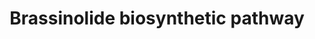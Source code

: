 ---
annotations:
- id: PW:0000010
  parent: classic metabolic pathway
  type: Pathway Ontology
  value: lipid metabolic pathway
- id: PW:0000002
  parent: classic metabolic pathway
  type: Pathway Ontology
  value: classic metabolic pathway
authors:
- Andra
- MaintBot
- Egonw
- Ariutta
- DeSl
- Finterly
- Conroy lipids
description: Brassinolide is a plant hormone.
last-edited: 2023-01-18
organisms:
- Arabidopsis thaliana
communities:
- Plants
redirect_from:
- /index.php/Pathway:WP2634
- /instance/WP2634
- /instance/WP2634_r124900
revision: r124900
schema-jsonld:
- '@context': https://schema.org/
  '@id': https://wikipathways.github.io/pathways/WP2634.html
  '@type': Dataset
  creator:
    '@type': Organization
    name: WikiPathways
  description: Brassinolide is a plant hormone.
  keywords:
  - 24-Methylenecholesterol
  - 3-Dehydro-6-deoxoteasterone
  - 3-Dehydroteasterone
  - 5-dehydroepisterol
  - 5α-campestan-3-one
  - 6-Deoxocastasterone
  - 6-Deoxocathasterone
  - 6-Deoxoteasterone
  - 6-Deoxotyphasterol
  - 6-Oxocampestanol
  - 6α-Hydroxycampestanol
  - 6α-Hydroxycastasterone
  - BRI1
  - Brassinolide
  - CYP85A2
  - CYP90B1
  - Campestanol
  - Campesterol
  - Castasterone
  - Cathasterone
  - DET2
  - Episterol
  - STE1
  - Teasterone
  - Typhasterol
  - campest-4-en-3-one
  - campest-4-en-3beta-ol
  - cpd
  - dwf4
  license: CC0
  name: Brassinolide biosynthetic pathway
seo: CreativeWork
title: Brassinolide biosynthetic pathway
wpid: WP2634
---